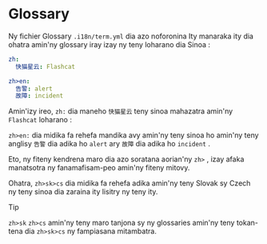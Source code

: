 # Glossary

Ny fichier Glossary `.i18n/term.yml` dia azo noforonina Ity manaraka ity dia ohatra amin'ny glossary iray izay ny teny loharano dia Sinoa :

```yml
zh:
  快猫星云: Flashcat

zh>en:
  告警: alert
  故障: incident
```

Amin'izy ireo, `zh:` dia maneho `快猫星云` teny sinoa mahazatra amin'ny `Flashcat` loharano :

`zh>en:` dia midika fa rehefa mandika avy amin'ny teny sinoa ho amin'ny teny anglisy `告警` dia adika ho `alert` ary `故障` dia adika ho `incident` .

Eto, ny fiteny kendrena maro dia azo soratana aorian'ny `zh>` , izay afaka manatsotra ny fanamafisam-peo amin'ny fiteny mitovy.

Ohatra, `zh>sk>cs` dia midika fa rehefa adika amin'ny teny Slovak sy Czech ny teny sinoa dia zaraina ity lisitry ny teny ity.

> [!TIP]
> `zh>sk` `zh>cs` amin'ny teny maro tanjona sy ny glossaries amin'ny teny tokan-tena dia `zh>sk>cs` ny fampiasana mitambatra.